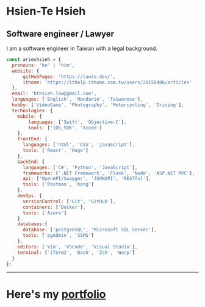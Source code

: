 Hsien-Te Hsieh 
===============================  

Software engineer / Lawyer
-------------------  

I am a software engineer in Taiwan with a legal background.

```javascript
const arieshsieh = {
  pronouns: 'he' | 'him',
  website: {
      gitHubPages: 'https://lawto.dev/',
      ithome: 'https://ithelp.ithome.com.tw/users/20158406/articles'
  },
  email: 'hthsieh.law@gmail.com',
  languages: ['English', 'Mandarin', 'Taiwanese'],
  hobby: ['VideoGame', 'Photography', 'Motorcycling', 'Driving'],
  technologies: {
    mobile: {
        languages: ['Swift', 'Objective-C'],
        tools: ['iOS_SDK', 'Xcode']
    },
    frontEnd: {
      languages: ['html', 'CSS', 'javaScript'],
      tools: ['React', 'Hugo']
    },
    backEnd: {
      languages: ['C#', 'Python', 'JavaScript'],
      frameworks: ['.NET Framework', 'Flask', 'Node', 'ASP.NET MVC'],
      api: ['OpenAPI/Swagger', 'JSONAPI', 'RESTful'],
      tools: ['Postman', 'Kong']
    },
    devOps: {
      versionControl: ['Git', 'GitHub'],
      containers: ['Docker'],
      tools: ['Azure']
    },
    databases:{
      database: ['postgreSQL', 'Microsoft SQL Server'],
      tools: ['pgAdmin', 'SSMS']
    },
    editors: ['Vim', 'VSCode', 'Visual Studio'],
    terminal: ['iTerm2', 'Bash', 'Zsh', 'Warp']
  }
};
```
------------------

# Here's my [portfolio](https://github.com/arieshsieh0402/Portfolio)


